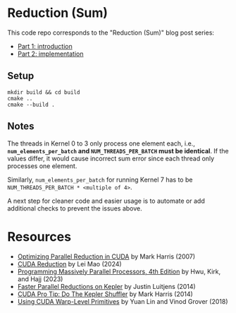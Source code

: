 # Reduction (Sum)

This code repo corresponds to the "Reduction (Sum)" blog post series:

- [Part 1: introduction](https://kathsucurry.github.io/cuda/2025/10/14/reduction_sum_part1.html)
- [Part 2: implementation](https://kathsucurry.github.io/cuda/2025/10/27/reduction_sum_part2.html)

## Setup

```
mkdir build && cd build
cmake ..
cmake --build .
```

## Notes

The threads in Kernel 0 to 3 only process one element each, i.e., **`num_elements_per_batch` and `NUM_THREADS_PER_BATCH` must be identical**. If the values differ, it would cause incorrect sum error since each thread only processes one element.

Similarly, `num_elements_per_batch` for running Kernel 7 has to be `NUM_THREADS_PER_BATCH * <multiple of 4>`.

A next step for cleaner code and easier usage is to automate or add additional checks to prevent the issues above.


# Resources

- [Optimizing Parallel Reduction in CUDA](https://developer.download.nvidia.com/assets/cuda/files/reduction.pdf) by Mark Harris (2007)
- [CUDA Reduction](https://leimao.github.io/blog/CUDA-Reduction/) by Lei Mao (2024)
- [Programming Massively Parallel Processors, 4th Edition](https://www.amazon.com/Programming-Massively-Parallel-Processors-Hands/dp/0323912311) by Hwu, Kirk, and Hajj (2023)
- [Faster Parallel Reductions on Kepler](https://developer.nvidia.com/blog/faster-parallel-reductions-kepler/) by Justin Luitjens (2014)
- [CUDA Pro Tip: Do The Kepler Shuffler](https://developer.nvidia.com/blog/cuda-pro-tip-kepler-shuffle/) by Mark Harris (2014)
- [Using CUDA Warp-Level Primitives](https://developer.nvidia.com/blog/using-cuda-warp-level-primitives/) by Yuan Lin and Vinod Grover (2018)